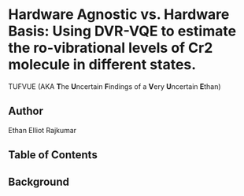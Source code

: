 # Hardware Agnostic vs. Hardware Basis: Using DVR-VQE to estimate the ro-vibrational levels of Cr2 molecule in different states. 

TUFVUE (AKA **T**he **U**ncertain **F**indings of a **V**ery **U**ncertain **E**than) 

## Author 
Ethan Elliot Rajkumar 

## Table of Contents 




## Background


##
